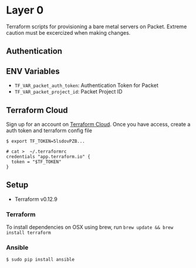 # Layer 0

Terraform scripts for provisioning a bare metal servers on Packet.  Extreme caution must be excercized when making changes.

## Authentication

## ENV Variables

- `TF_VAR_packet_auth_token`: Authentication Token for Packet
- `TF_VAR_packet_project_id`: Packet Project ID

## Terraform Cloud

Sign up for an account on [Terraform Cloud](https://app.terraform.io). Once you have access, create a auth token and terraform config file

```
$ export TF_TOKEN=5lsdovPZB...

# cat >  ~/.terraformrc
credentials "app.terraform.io" {
  token = "$TF_TOKEN"
}
```

## Setup

- Terraform v0.12.9

### Terraform

To install dependencies on OSX using brew, run `brew update && brew install terraform`

### Ansible

`$ sudo pip install ansible`
